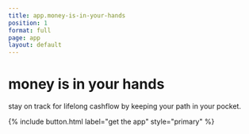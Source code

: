```yaml
---
title: app.money-is-in-your-hands
position: 1
format: full
page: app
layout: default
---
```


# money is in your hands
stay on track for lifelong cashflow by keeping your path in your pocket.

{% include button.html label="get the app" style="primary" %}